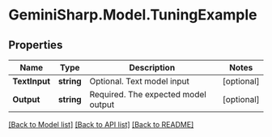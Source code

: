 # GeminiSharp.Model.TuningExample

## Properties

Name | Type | Description | Notes
------------ | ------------- | ------------- | -------------
**TextInput** | **string** | Optional. Text model input | [optional] 
**Output** | **string** | Required. The expected model output | [optional] 

[[Back to Model list]](../README.md#documentation-for-models) [[Back to API list]](../README.md#documentation-for-api-endpoints) [[Back to README]](../README.md)

